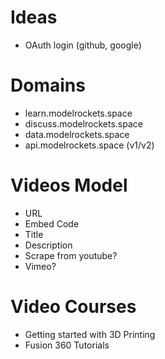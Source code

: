 # Ideas

-   OAuth login (github, google)

# Domains

-   learn.modelrockets.space
-   discuss.modelrockets.space
-   data.modelrockets.space
-   api.modelrockets.space (v1/v2)

# Videos Model

-   URL
-   Embed Code
-   Title
-   Description
-   Scrape from youtube?
-   Vimeo?

# Video Courses

-   Getting started with 3D Printing
-   Fusion 360 Tutorials

